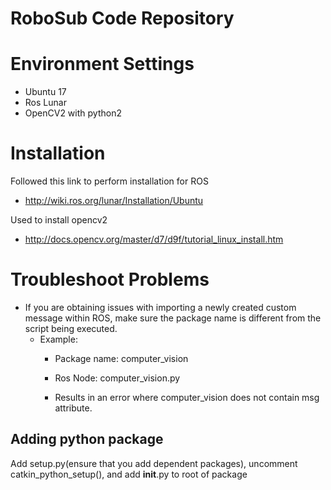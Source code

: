 # RoboSub Code Repository

# Environment Settings
- Ubuntu 17
- Ros Lunar
- OpenCV2 with python2

# Installation
Followed this link to perform installation for ROS
- http://wiki.ros.org/lunar/Installation/Ubuntu

Used to install opencv2
- http://docs.opencv.org/master/d7/d9f/tutorial_linux_install.htm

# Troubleshoot Problems
- If you are obtaining issues with importing a newly created custom message within ROS, make sure the package name is different from the script being executed.
    - Example: 
        - Package name: computer_vision
        - Ros Node: computer_vision.py

        - Results in an error where computer_vision does not contain msg attribute.

## Adding python package
Add setup.py(ensure that you add dependent packages), uncomment catkin_python_setup(), and add __init__.py to root of package

